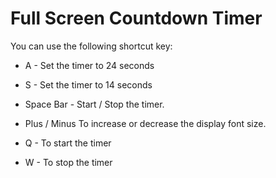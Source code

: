 # Full Screen Countdown Timer

You can use the following shortcut key:

* A - Set the timer to 24 seconds
* S - Set the timer to 14 seconds
* Space Bar - Start / Stop the timer.
* Plus / Minus   To increase or decrease the display font size.

* Q - To start the timer
* W - To stop the timer
